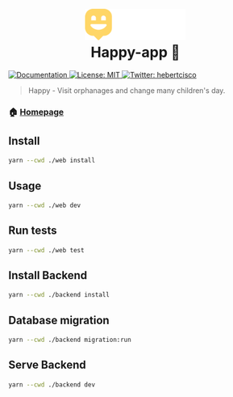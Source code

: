 <h1 align="center">
  <br>
  <a href="https://github.com/carloshilner/happy-app/"><img src="https://raw.githubusercontent.com/carloshilner/happy-app/master/web/src/images/logo.svg" alt="Happy-app " width="200"></a>
  <br>
  Happy-app 👋
  <br>
</h1>
<p>
  
  <a href="web/LICENSE" target="_blank">
    <img alt="Documentation" src="https://img.shields.io/badge/documentation-yes-brightgreen.svg" />
  </a>
  <a href="web/LICENSE" target="_blank">
    <img alt="License: MIT" src="https://img.shields.io/badge/License-MIT-yellow.svg" />
  </a>
  <a href="https://twitter.com/hebertcisco" target="_blank">
    <img alt="Twitter: hebertcisco" src="https://img.shields.io/twitter/follow/hebertcisco.svg?style=social" />
  </a>
</p>

> Happy - Visit orphanages and change many children's day.

### 🏠 [Homepage](https://github.com/carloshilner/happy-app)

## Install

```sh
yarn --cwd ./web install
```

## Usage

```sh
yarn --cwd ./web dev
```

## Run tests

```sh
yarn --cwd ./web test
```

## Install Backend

```sh
yarn --cwd ./backend install
```
## Database migration

```sh
yarn --cwd ./backend migration:run
```

## Serve Backend

```sh
yarn --cwd ./backend dev
```

